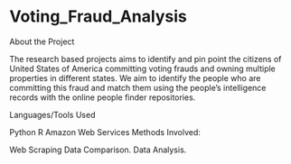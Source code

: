# Voting_Fraud_Analysis
About the Project

The research based projects aims to identify and pin point the citizens of United States of America committing voting frauds and owning multiple properties in different states. We aim to identify the people who are committing this fraud and match them using the people’s intelligence records with the online people finder repositories.

Languages/Tools Used

Python R Amazon Web Services Methods Involved:

Web Scraping Data Comparison. Data Analysis.
